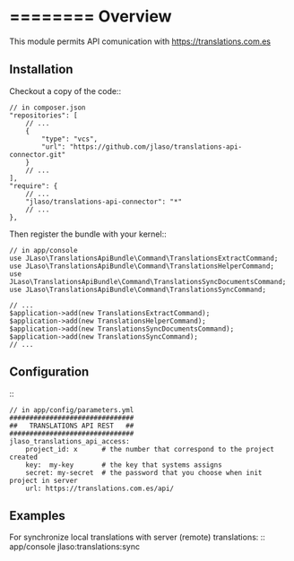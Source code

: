 ========
Overview
========

This module permits API comunication with https://translations.com.es

Installation
------------
Checkout a copy of the code::

    // in composer.json
    "repositories": [
        // ...
        {
            "type": "vcs",
            "url": "https://github.com/jlaso/translations-api-connector.git"
        }
        // ...
    ],
    "require": {
        // ...
        "jlaso/translations-api-connector": "*"
        // ...
    },


Then register the bundle with your kernel::

    // in app/console
    use JLaso\TranslationsApiBundle\Command\TranslationsExtractCommand;
    use JLaso\TranslationsApiBundle\Command\TranslationsHelperCommand;
    use JLaso\TranslationsApiBundle\Command\TranslationsSyncDocumentsCommand;
    use JLaso\TranslationsApiBundle\Command\TranslationsSyncCommand;

    // ...
    $application->add(new TranslationsExtractCommand);
    $application->add(new TranslationsHelperCommand);
    $application->add(new TranslationsSyncDocumentsCommand);
    $application->add(new TranslationsSyncCommand);
    // ...


Configuration
-------------
::

    // in app/config/parameters.yml
    ###############################
    ##   TRANSLATIONS API REST   ##
    ###############################
    jlaso_translations_api_access:
        project_id: x      # the number that correspond to the project created
        key:  my-key       # the key that systems assigns
        secret: my-secret  # the password that you choose when init project in server
        url: https://translations.com.es/api/



Examples
--------
For synchronize local translations with server (remote) translations:
::
    app/console jlaso:translations:sync



